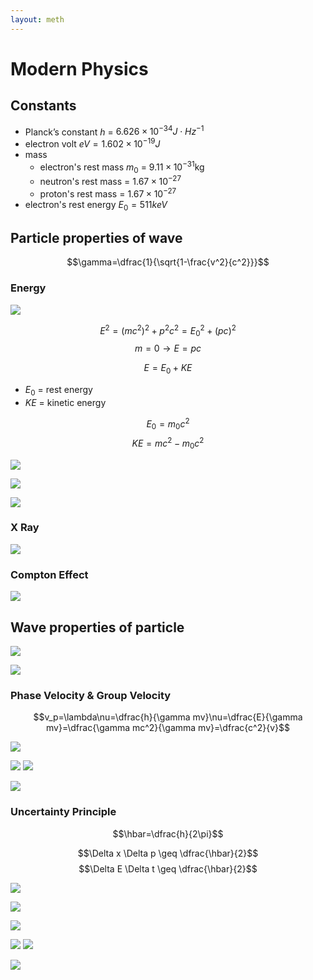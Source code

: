```yaml
---
layout: meth
---
```


# Modern Physics

## Constants

- Planck’s constant $h$ = $6.626\times10^{-34}J\cdot Hz^{-1}$
- electron volt $eV=1.602\times10^{-19}J$
- mass
	- electron's rest mass $m_0$ = $9.11\times10^{-31}$kg
	- neutron's rest mass = $1.67\times10^{-27}$
	- proton's rest mass = $1.67\times10^{-27}$
- electron's rest energy $E_0=511keV$

## Particle properties of wave

$$\gamma=\dfrac{1}{\sqrt{1-\frac{v^2}{c^2}}}$$

### Energy

![](https://i.imgur.com/7pGwuqi.png)

$$E^2=(mc^2)^2+p^2c^2=E_0^2+(pc)^2$$
$$m = 0 \rightarrow E=pc$$

$$E=E_0+KE$$

- $E_0$ = rest energy
- $KE$ = kinetic energy

$$E_0=m_0c^2$$
$$KE=mc^2-m_0c^2$$

![](https://i.imgur.com/bX177hk.png)

![](https://i.imgur.com/XrVduzu.png)

![](https://i.imgur.com/ohV0Xq6.png)

### X Ray

![](https://i.imgur.com/a169r5e.png)

### Compton Effect

![](https://i.imgur.com/aPGsqCk.png)

## Wave properties of particle

![](https://i.imgur.com/lAWpIlw.png)

![](https://i.imgur.com/qRxVX4P.png)

### Phase Velocity & Group Velocity

$$v_p=\lambda\nu=\dfrac{h}{\gamma mv}\nu=\dfrac{E}{\gamma mv}=\dfrac{\gamma mc^2}{\gamma mv}=\dfrac{c^2}{v}$$

![](https://i.imgur.com/MAx1vhu.png)

![](https://i.imgur.com/41ogptD.png)
![](https://i.imgur.com/xnzH7rB.png)

![](https://i.imgur.com/3G6eEWp.png)

### Uncertainty Principle

$$\hbar=\dfrac{h}{2\pi}$$

$$\Delta x \Delta p \geq \dfrac{\hbar}{2}$$
$$\Delta E \Delta t \geq \dfrac{\hbar}{2}$$

![](https://i.imgur.com/3idLe5E.png)

![](https://i.imgur.com/WRPExGn.png)

![](https://i.imgur.com/lqEYLku.png)

![](https://i.imgur.com/u9Yoxqe.png)
![](https://i.imgur.com/J4xGfx7.png)

![](https://i.imgur.com/odP9jgS.png)
